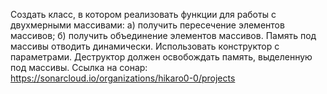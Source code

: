 Создать класс, в котором реализовать функции для работы с двухмерными массивами:
а) получить пересечение элементов массивов;
б) получить объединение элементов массивов.
Память под массивы отводить динамически. Использовать конструктор с параметрами. Деструктор должен освобождать память, выделенную под массивы.
Ссылка на сонар: https://sonarcloud.io/organizations/hikaro0-0/projects
